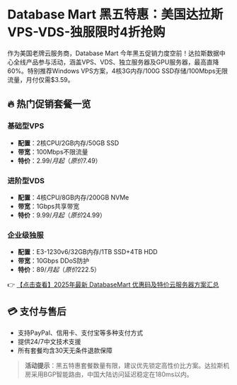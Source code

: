 # Database Mart 黑五特惠：美国达拉斯VPS-VDS-独服限时4折抢购

作为美国老牌云服务商，Database Mart 今年黑五促销力度空前！达拉斯数据中心全线产品参与活动，涵盖VPS、VDS、独立服务器及GPU服务器，最高直降60%。特别推荐Windows VPS方案，4核3G内存/100G SSD存储/100Mbps无限流量，月付仅需$3.59。

## 🔥 热门促销套餐一览

### 基础型VPS
- **配置**：2核CPU/2GB内存/50GB SSD
- **带宽**：100Mbps不限流量
- **特价**：$2.99/月起（原价$7.49）

### 进阶型VDS
- **配置**：4核CPU/8GB内存/200GB NVMe
- **带宽**：1Gbps共享带宽
- **特价**：$9.99/月起（原价$24.99）

### 企业级独服
- **配置**：E3-1230v6/32GB内存/1TB SSD+4TB HDD
- **带宽**：10Gbps DDoS防护
- **特价**：$89/月起（原价$222.5）

👉 [【点击查看】2025年最新 DatabaseMart 优惠码及特价云服务器方案汇总](https://bit.ly/DatabaseMart)

## 💳 支付与售后
- 支持PayPal、信用卡、支付宝等多种支付方式
- 提供24/7中文技术支援
- 所有套餐均含30天无条件退款保障

> **活动提示**：黑五特惠套餐数量有限，建议优先锁定高性价比方案。达拉斯机房采用BGP智能路由，中国大陆访问延迟稳定在180ms以内。
